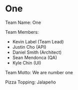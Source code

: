 # One

Team Name: One

Team Members:
 - Kevin Label (Team Lead)
 - Justin Cho (API)
 - Daniel Smith (Architect)
 - Sean Mendonca (QA)
 - Kyle Chin (UI)

Team Motto: We are number one

Pizza Topping: Jalapeño
